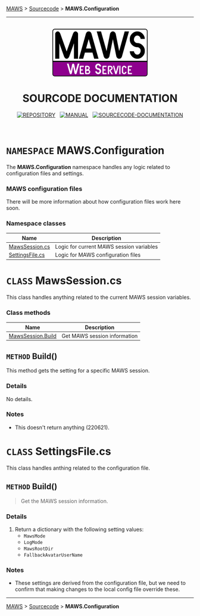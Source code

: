 <!-- b220624.102340 -->

[MAWS](https://github.com/spectrum-health-systems/MAWS) &gt; [Sourcecode](../Sourcecode/MAWS-Sourcecode.md) &gt;  **MAWS.Configuration**

***

<br>

<div align="center">

  <img src="../../.github/Resources/Assets/Logos/maws-logo-web-service-512x256.png" alt="MAWS logo" width="256">
  <h1> 
    SOURCODE DOCUMENTATION
  </h1>

  [![REPOSITORY](https://img.shields.io/badge/REPOSITORY-550055?style=for-the-badge)](https://github.com/spectrum-health-systems/MAWSC)&nbsp;&nbsp;&nbsp;[![MANUAL](https://img.shields.io/badge/MANUAL-550055?style=for-the-badge)](../Manual/MAWSC-Manual.md)&nbsp;&nbsp;&nbsp;[![SOURCECODE-DOCUMENTATION](https://img.shields.io/badge/SOURCECODE%20DOCUMENTATION-8e008e?style=for-the-badge)](MAWSC-Sourcecode.md)

</div>

<br>

# `NAMESPACE` MAWS.Configuration
The **MAWS.Configuration** namespace handles any logic related to configuration files and settings.

### MAWS configuration files
There will be more information about how configuration files work here soon.

### Namespace classes

| Name | Description |
| ---- | ----------- |
| [MawsSession.cs](#mawsconfigurationmawssessioncs) | Logic for current MAWS session variables |
| [SettingsFile.cs](#mawsconfigurationsettingsfilecs) | Logic for MAWS configuration files |

# `CLASS` MawsSession.cs
This class handles anything related to the current MAWS session variables.

### Class methods

| Name | Description |
| ---- | ----------- |
| [MawsSession.Build](#mawsconfigurationmawssessioncs) | Get MAWS session information |

## `METHOD` Build()
This method gets the setting for a specific MAWS session.

### Details
No details.

### Notes
* This doesn't return anything (220621).

# `CLASS` SettingsFile.cs
This class handles anthing related to the configuration file.

## `METHOD` Build()
> Get the MAWS session information.

### Details
1. Return a dictionary with the following setting values:
    - `MawsMode`
    - `LogMode`
    - `MawsRootDir`
    - `FallbackAvatarUserName`

### Notes
* These settings are derived from the configuration file, but we need to confirm that making changes to the local config file override these.

***

[MAWS](https://github.com/spectrum-health-systems/MAWS) &gt; [Sourcecode](../Sourcecode/MAWS-Sourcecode.md) &gt;  **MAWS.Configuration**